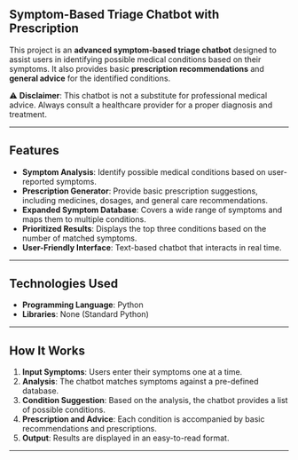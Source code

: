 ## Symptom-Based Triage Chatbot with Prescription

This project is an **advanced symptom-based triage chatbot** designed to assist users in identifying possible medical conditions based on their symptoms. It also provides basic **prescription recommendations** and **general advice** for the identified conditions. 

⚠️ **Disclaimer**: This chatbot is not a substitute for professional medical advice. Always consult a healthcare provider for a proper diagnosis and treatment.

---

## Features

- **Symptom Analysis**: Identify possible medical conditions based on user-reported symptoms.
- **Prescription Generator**: Provide basic prescription suggestions, including medicines, dosages, and general care recommendations.
- **Expanded Symptom Database**: Covers a wide range of symptoms and maps them to multiple conditions.
- **Prioritized Results**: Displays the top three conditions based on the number of matched symptoms.
- **User-Friendly Interface**: Text-based chatbot that interacts in real time.

---

## Technologies Used

- **Programming Language**: Python
- **Libraries**: None (Standard Python)

---

## How It Works

1. **Input Symptoms**: Users enter their symptoms one at a time.
2. **Analysis**: The chatbot matches symptoms against a pre-defined database.
3. **Condition Suggestion**: Based on the analysis, the chatbot provides a list of possible conditions.
4. **Prescription and Advice**: Each condition is accompanied by basic recommendations and prescriptions.
5. **Output**: Results are displayed in an easy-to-read format.

---
